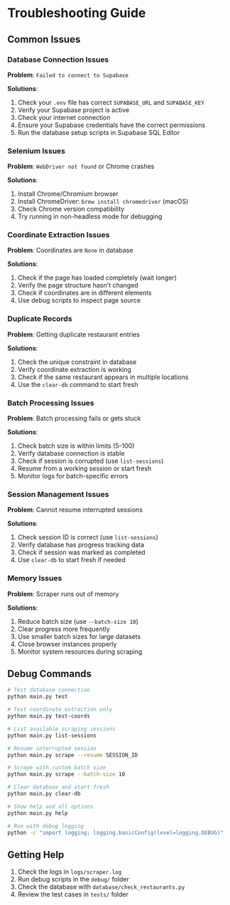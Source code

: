 # Troubleshooting Guide

## Common Issues

### Database Connection Issues

**Problem**: `Failed to connect to Supabase`

**Solutions**:
1. Check your `.env` file has correct `SUPABASE_URL` and `SUPABASE_KEY`
2. Verify your Supabase project is active
3. Check your internet connection
4. Ensure your Supabase credentials have the correct permissions
5. Run the database setup scripts in Supabase SQL Editor

### Selenium Issues

**Problem**: `WebDriver not found` or Chrome crashes

**Solutions**:
1. Install Chrome/Chromium browser
2. Install ChromeDriver: `brew install chromedriver` (macOS)
3. Check Chrome version compatibility
4. Try running in non-headless mode for debugging

### Coordinate Extraction Issues

**Problem**: Coordinates are `None` in database

**Solutions**:
1. Check if the page has loaded completely (wait longer)
2. Verify the page structure hasn't changed
3. Check if coordinates are in different elements
4. Use debug scripts to inspect page source

### Duplicate Records

**Problem**: Getting duplicate restaurant entries

**Solutions**:
1. Check the unique constraint in database
2. Verify coordinate extraction is working
3. Check if the same restaurant appears in multiple locations
4. Use the `clear-db` command to start fresh

### Batch Processing Issues

**Problem**: Batch processing fails or gets stuck

**Solutions**:
1. Check batch size is within limits (5-100)
2. Verify database connection is stable
3. Check if session is corrupted (use `list-sessions`)
4. Resume from a working session or start fresh
5. Monitor logs for batch-specific errors

### Session Management Issues

**Problem**: Cannot resume interrupted sessions

**Solutions**:
1. Check session ID is correct (use `list-sessions`)
2. Verify database has progress tracking data
3. Check if session was marked as completed
4. Use `clear-db` to start fresh if needed

### Memory Issues

**Problem**: Scraper runs out of memory

**Solutions**:
1. Reduce batch size (use `--batch-size 10`)
2. Clear progress more frequently
3. Use smaller batch sizes for large datasets
4. Close browser instances properly
5. Monitor system resources during scraping

## Debug Commands

```bash
# Test database connection
python main.py test

# Test coordinate extraction only
python main.py test-coords

# List available scraping sessions
python main.py list-sessions

# Resume interrupted session
python main.py scrape --resume SESSION_ID

# Scrape with custom batch size
python main.py scrape --batch-size 10

# Clear database and start fresh
python main.py clear-db

# Show help and all options
python main.py help

# Run with debug logging
python -c "import logging; logging.basicConfig(level=logging.DEBUG)"
```

## Getting Help

1. Check the logs in `logs/scraper.log`
2. Run debug scripts in the `debug/` folder
3. Check the database with `database/check_restaurants.py`
4. Review the test cases in `tests/` folder
